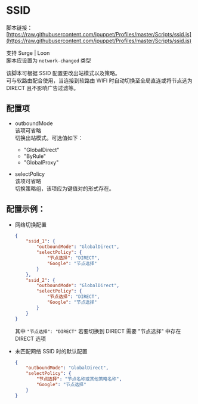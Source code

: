 # SSID

脚本链接：
[https://raw.githubusercontent.com/ipuppet/Profiles/master/Scripts/ssid.js](https://raw.githubusercontent.com/ipuppet/Profiles/master/Scripts/ssid.js)

支持 Surge | Loon  
脚本应设置为 `network-changed` 类型

该脚本可根据 SSID 配置更改出站模式以及策略。  
可与软路由配合使用，当连接到软路由 WIFI 时自动切换至全局直连或将节点选为 DIRECT 且不影响广告过滤等。

## 配置项

- outboundMode  
    该项可省略  
    切换出站模式。可选值如下：
    - "GlobalDirect"
    - "ByRule"
    - "GlobalProxy"

- selectPolicy  
    该项可省略  
    切换策略组，该项应为键值对的形式存在。

## 配置示例：

- 网络切换配置  
    ```json
    {
        "ssid_1": {
            "outboundMode": "GlobalDirect",
            "selectPolicy": {
                "节点选择": "DIRECT",
                "Google": "节点选择"
            }
        },
        "ssid_2": {
            "outboundMode": "GlobalDirect",
            "selectPolicy": {
                "节点选择": "DIRECT",
                "Google": "节点选择"
            }
        }
    }
    ```
    其中 `"节点选择": "DIRECT"` 若要切换到 DIRECT 需要 "节点选择" 中存在 DIRECT 选项

- 未匹配网络 SSID 时的默认配置  
    ```json
    {
        "outboundMode": "GlobalDirect",
        "selectPolicy": {
            "节点选择": "节点名称或其他策略名称",
            "Google": "节点选择"
        }
    }
    ```

